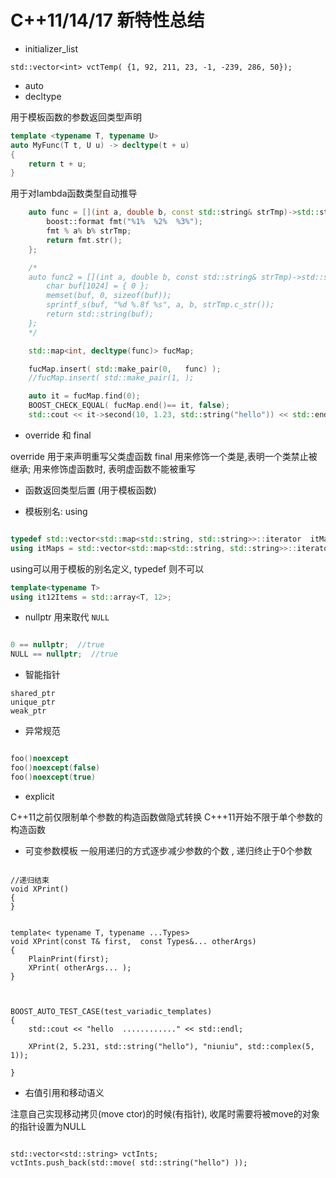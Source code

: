 # C++11/14/17 新特性总结


- initializer_list

```
std::vector<int> vctTemp( {1, 92, 211, 23, -1, -239, 286, 50});
```






- auto 
- decltype

用于模板函数的参数返回类型声明
```cpp
template <typename T, typename U>
auto MyFunc(T t, U u) -> decltype(t + u)
{
	return t + u;
}

```

用于对lambda函数类型自动推导

```cpp
	auto func = [](int a, double b, const std::string& strTmp)->std::string {
		boost::format fmt("%1%  %2%  %3%");
		fmt % a% b% strTmp;
		return fmt.str();
	};

	/*
	auto func2 = [](int a, double b, const std::string& strTmp)->std::string {
		char buf[1024] = { 0 };
		memset(buf, 0, sizeof(buf));
		sprintf_s(buf, "%d %.8f %s", a, b, strTmp.c_str());
		return std::string(buf);
	};
	*/

	std::map<int, decltype(func)> fucMap;

	fucMap.insert( std::make_pair(0,   func) );
	//fucMap.insert( std::make_pair(1, );

	auto it = fucMap.find(0);
	BOOST_CHECK_EQUAL( fucMap.end()== it, false);
	std::cout << it->second(10, 1.23, std::string("hello")) << std::endl;

```

- override 和 final

override 用于来声明重写父类虚函数
final 用来修饰一个类是,表明一个类禁止被继承; 用来修饰虚函数时, 表明虚函数不能被重写




- 函数返回类型后置 (用于模板函数)

- 模板别名:  using

```cpp

typedef std::vector<std::map<std::string, std::string>>::iterator  itMaps;
using itMaps = std::vector<std::map<std::string, std::string>>::iterator  ;

```

using可以用于模板的别名定义, typedef 则不可以
```cpp
template<typename T>
using it12Items = std::array<T, 12>;   

```


- nullptr
用来取代  `NULL`
```cpp

0 == nullptr;  //true
NULL == nullptr;  //true


```


- 智能指针

```
shared_ptr
unique_ptr
weak_ptr
```



- 异常规范  

```cpp

foo()noexcept
foo()noexcept(false)
foo()noexcept(true)


```


- explicit

C++11之前仅限制单个参数的构造函数做隐式转换
C+++11开始不限于单个参数的构造函数



- 可变参数模板
一般用递归的方式逐步减少参数的个数 , 递归终止于0个参数

```

//递归结束
void XPrint()
{
}


template< typename T, typename ...Types>
void XPrint(const T& first,  const Types&... otherArgs)
{
	PlainPrint(first);
	XPrint( otherArgs... );
}



BOOST_AUTO_TEST_CASE(test_variadic_templates)
{
	std::cout << "hello  ............" << std::endl;

	XPrint(2, 5.231, std::string("hello"), "niuniu", std::complex(5, 1));

}

```


- 右值引用和移动语义

注意自己实现移动拷贝(move ctor)的时候(有指针), 收尾时需要将被move的对象的指针设置为NULL

```

std::vector<std::string> vctInts;
vctInts.push_back(std::move( std::string("hello") ));

```

